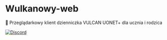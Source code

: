 # Wulkanowy-web
🌋 Przeglądarkowy klient dzienniczka VULCAN UONET+ dla ucznia i rodzica

[![Discord](https://img.shields.io/discord/390889354199040011.svg?style=flat-square)](https://discord.gg/vccAQBr)
